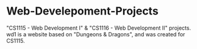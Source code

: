 # Web-Develepoment-Projects
"CS1115 - Web Development I" &amp; "CS1116 - Web Development II" projects.
wd1 is a website based on "Dungeons & Dragons", and was created for CS1115.
